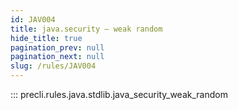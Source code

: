 ```yaml
---
id: JAV004
title: java.security — weak random
hide_title: true
pagination_prev: null
pagination_next: null
slug: /rules/JAV004
---
```


::: precli.rules.java.stdlib.java_security_weak_random
